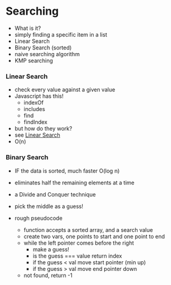 # Searching

- What is it?
- simply finding a specific item in a list
- Linear Search
- Binary Search (sorted)
- naive searching algorithm
- KMP searching

### Linear Search

- check every value against a given value
- Javascript has this!
  - indexOf
  - includes
  - find
  - findIndex
- but how do they work?
- see [Linear Search](../algs/JsAlgs%26DSClass/Searching/linearSearch.ts)
- O(n)

### Binary Search

- IF the data is sorted, much faster O(log n)
- eliminates half the remaining elements at a time
- a Divide and Conquer technique
- pick the middle as a guess!

- rough pseudocode
  - function accepts a sorted array, and a search value
  - create two vars, one points to start and one point to end
  - while the left pointer comes before the right
    - make a guess!
    - is the guess === value return index
    - if the guess < val move start pointer (min up)
    - if the guess > val move end pointer down
  - not found, return -1
